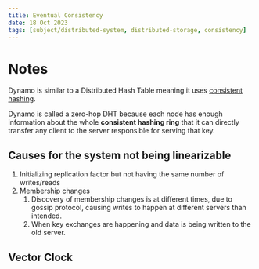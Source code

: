 ```yaml
---
title: Eventual Consistency
date: 18 Oct 2023
tags: [subject/distributed-system, distributed-storage, consistency]
---
```

# Notes
Dynamo is similar to a Distributed Hash Table meaning it uses [consistent hashing](https://www.youtube.com/watch?v=zaRkONvyGr8&pp=ygUSY29uc2lzdGVudCBoYXNoaW5n).

Dynamo is called a zero-hop DHT because each node has enough information about the whole **consistent hashing ring** that it can directly transfer any client to the server responsible for serving that key.

## Causes for the system not being linearizable 
1) Initializing replication factor but not having the same number of writes/reads
2) Membership changes
	1) Discovery of membership changes is at different times, due to gossip protocol, causing writes to happen at different servers than intended.
	2) When key exchanges are happening and data is being written to the old server.

## Vector Clock

